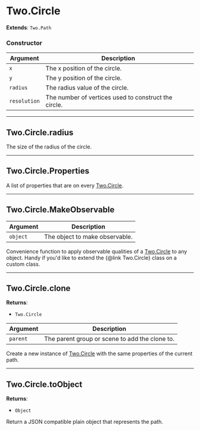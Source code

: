 # Two.Circle


__Extends__: `Two.Path`





### Constructor


| Argument | Description |
| ---- | ----------- |
| `x` | The x position of the circle. |
| `y` | The y position of the circle. |
| `radius` | The radius value of the circle. |
| `resolution` | The number of vertices used to construct the circle. |



---

<div class="instance">

## Two.Circle.radius






The size of the radius of the circle.









</div>



---

<div class="static">

## Two.Circle.Properties






A list of properties that are on every [Two.Circle](/documentation/circle).









</div>



---

<div class="static">

## Two.Circle.MakeObservable








| Argument | Description |
| ---- | ----------- |
| `object` | The object to make observable. |


Convenience function to apply observable qualities of a [Two.Circle](/documentation/circle) to any object. Handy if you'd like to extend the {@link Two.Circle} class on a custom class.



</div>



---

<div class="instance">

## Two.Circle.clone


__Returns__:



+ `Two.Circle`











| Argument | Description |
| ---- | ----------- |
| `parent` | The parent group or scene to add the clone to. |


Create a new instance of [Two.Circle](/documentation/circle) with the same properties of the current path.



</div>



---

<div class="instance">

## Two.Circle.toObject


__Returns__:



+ `Object`













Return a JSON compatible plain object that represents the path.



</div>


